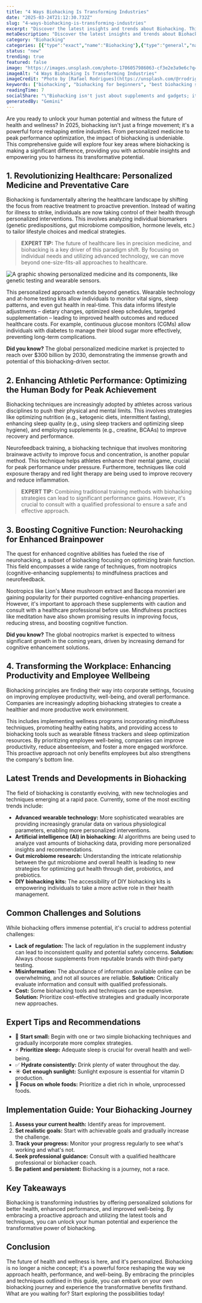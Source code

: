 ```yaml
---
title: "4 Ways Biohacking Is Transforming Industries"
date: "2025-03-24T21:12:30.732Z"
slug: "4-ways-biohacking-is-transforming-industries"
excerpt: "Discover the latest insights and trends about Biohacking. This comprehensive guide covers everything you need to know about Biohacking in 2025."
metaDescription: "Discover the latest insights and trends about Biohacking. This comprehensive guide covers everything you need to know about Biohacking in 2025."
category: "Biohacking"
categories: [{"type":"exact","name":"Biohacking"},{"type":"general","name":"Healthcare"},{"type":"medium","name":"Personalized Medicine"},{"type":"specific","name":"Genetic Engineering"},{"type":"niche","name":"CRISPR-Cas9"}]
status: "new"
trending: true
featured: false
image: "https://images.unsplash.com/photo-1706057986063-cf3e2e3a9e6c?q=85&w=1200&fit=max&fm=webp&auto=compress"
imageAlt: "4 Ways Biohacking Is Transforming Industries"
imageCredit: "Photo by [Rafael Rodrigues](https://unsplash.com/@rrodriguesim) on Unsplash"
keywords: ["biohacking", "biohacking for beginners", "best biohacking supplements", "biohacking techniques", "what is biohacking", "biohacking benefits", "biohacking diet", "buy biohacking tools", "biohacking sleep optimization", "DIY biohacking projects"]
readingTime: 7
socialShare: "\"Biohacking isn't just about supplements and gadgets; it's about taking control of your biology and optimizing your life for peak performance and well-being.\""
generatedBy: "Gemini"
---
```




Are you ready to unlock your human potential and witness the future of health and wellness?  In 2025, biohacking isn't just a fringe movement; it's a powerful force reshaping entire industries. From personalized medicine to peak performance optimization, the impact of biohacking is undeniable. This comprehensive guide will explore four key areas where biohacking is making a significant difference, providing you with actionable insights and empowering you to harness its transformative potential.

## 1. Revolutionizing Healthcare: Personalized Medicine and Preventative Care

Biohacking is fundamentally altering the healthcare landscape by shifting the focus from reactive treatment to proactive prevention.  Instead of waiting for illness to strike, individuals are now taking control of their health through personalized interventions.  This involves analyzing individual biomarkers (genetic predispositions, gut microbiome composition, hormone levels, etc.) to tailor lifestyle choices and medical strategies.

> **EXPERT TIP:**  The future of healthcare lies in precision medicine, and biohacking is a key driver of this paradigm shift. By focusing on individual needs and utilizing advanced technology, we can move beyond one-size-fits-all approaches to healthcare.

![A graphic showing personalized medicine and its components, like genetic testing and wearable sensors.](https://images.unsplash.com/photo-1706057986063-cf3e2e3a9e6c?q=85&w=1200&fit=max&fm=webp&auto=compress)

This personalized approach extends beyond genetics.  Wearable technology and at-home testing kits allow individuals to monitor vital signs, sleep patterns, and even gut health in real-time. This data informs lifestyle adjustments – dietary changes, optimized sleep schedules, targeted supplementation – leading to improved health outcomes and reduced healthcare costs.  For example, continuous glucose monitors (CGMs) allow individuals with diabetes to manage their blood sugar more effectively, preventing long-term complications.

**Did you know?** The global personalized medicine market is projected to reach over $300 billion by 2030, demonstrating the immense growth and potential of this biohacking-driven sector.

## 2. Enhancing Athletic Performance: Optimizing the Human Body for Peak Achievement

Biohacking techniques are increasingly adopted by athletes across various disciplines to push their physical and mental limits.  This involves strategies like optimizing nutrition (e.g., ketogenic diets, intermittent fasting), enhancing sleep quality (e.g., using sleep trackers and optimizing sleep hygiene), and employing supplements (e.g., creatine, BCAAs) to improve recovery and performance.



Neurofeedback training, a biohacking technique that involves monitoring brainwave activity to improve focus and concentration, is another popular method.  This technique helps athletes enhance their mental game, crucial for peak performance under pressure.  Furthermore, techniques like cold exposure therapy and red light therapy are being used to improve recovery and reduce inflammation.

> **EXPERT TIP:**  Combining traditional training methods with biohacking strategies can lead to significant performance gains.  However, it's crucial to consult with a qualified professional to ensure a safe and effective approach.

## 3. Boosting Cognitive Function: Neurohacking for Enhanced Brainpower

The quest for enhanced cognitive abilities has fueled the rise of neurohacking, a subset of biohacking focusing on optimizing brain function.  This field encompasses a wide range of techniques, from nootropics (cognitive-enhancing supplements) to mindfulness practices and neurofeedback.



Nootropics like Lion's Mane mushroom extract and Bacopa monnieri are gaining popularity for their purported cognitive-enhancing properties. However, it's important to approach these supplements with caution and consult with a healthcare professional before use.  Mindfulness practices like meditation have also shown promising results in improving focus, reducing stress, and boosting cognitive function.

**Did you know?**  The global nootropics market is expected to witness significant growth in the coming years, driven by increasing demand for cognitive enhancement solutions.

## 4. Transforming the Workplace: Enhancing Productivity and Employee Wellbeing

Biohacking principles are finding their way into corporate settings, focusing on improving employee productivity, well-being, and overall performance.  Companies are increasingly adopting biohacking strategies to create a healthier and more productive work environment.



This includes implementing wellness programs incorporating mindfulness techniques, promoting healthy eating habits, and providing access to biohacking tools such as wearable fitness trackers and sleep optimization resources.  By prioritizing employee well-being, companies can improve productivity, reduce absenteeism, and foster a more engaged workforce.  This proactive approach not only benefits employees but also strengthens the company's bottom line.

## Latest Trends and Developments in Biohacking

The field of biohacking is constantly evolving, with new technologies and techniques emerging at a rapid pace.  Currently, some of the most exciting trends include:

* **Advanced wearable technology:**  More sophisticated wearables are providing increasingly granular data on various physiological parameters, enabling more personalized interventions.
* **Artificial intelligence (AI) in biohacking:** AI algorithms are being used to analyze vast amounts of biohacking data, providing more personalized insights and recommendations.
* **Gut microbiome research:**  Understanding the intricate relationship between the gut microbiome and overall health is leading to new strategies for optimizing gut health through diet, probiotics, and prebiotics.
* **DIY biohacking kits:**  The accessibility of DIY biohacking kits is empowering individuals to take a more active role in their health management.

## Common Challenges and Solutions

While biohacking offers immense potential, it's crucial to address potential challenges:

* **Lack of regulation:**  The lack of regulation in the supplement industry can lead to inconsistent quality and potential safety concerns.  **Solution:**  Always choose supplements from reputable brands with third-party testing.
* **Misinformation:**  The abundance of information available online can be overwhelming, and not all sources are reliable.  **Solution:**  Critically evaluate information and consult with qualified professionals.
* **Cost:**  Some biohacking tools and techniques can be expensive.  **Solution:**  Prioritize cost-effective strategies and gradually incorporate new approaches.

## Expert Tips and Recommendations

* 🔑 **Start small:** Begin with one or two simple biohacking techniques and gradually incorporate more complex strategies.
* ⚡ **Prioritize sleep:**  Adequate sleep is crucial for overall health and well-being.
* ✅ **Hydrate consistently:**  Drink plenty of water throughout the day.
* ☀️ **Get enough sunlight:**  Sunlight exposure is essential for vitamin D production.
* 🍎 **Focus on whole foods:**  Prioritize a diet rich in whole, unprocessed foods.

## Implementation Guide: Your Biohacking Journey

1. **Assess your current health:**  Identify areas for improvement.
2. **Set realistic goals:**  Start with achievable goals and gradually increase the challenge.
3. **Track your progress:**  Monitor your progress regularly to see what's working and what's not.
4. **Seek professional guidance:**  Consult with a qualified healthcare professional or biohacker coach.
5. **Be patient and persistent:**  Biohacking is a journey, not a race.

## Key Takeaways

Biohacking is transforming industries by offering personalized solutions for better health, enhanced performance, and improved well-being.  By embracing a proactive approach and utilizing the latest tools and techniques, you can unlock your human potential and experience the transformative power of biohacking.

## Conclusion

The future of health and wellness is here, and it's personalized.  Biohacking is no longer a niche concept; it's a powerful force reshaping the way we approach health, performance, and well-being.  By embracing the principles and techniques outlined in this guide, you can embark on your own biohacking journey and experience the transformative benefits firsthand.  What are you waiting for? Start exploring the possibilities today!

